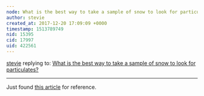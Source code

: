 ```yaml
---
node: What is the best way to take a sample of snow to look for particulates? 
author: stevie
created_at: 2017-12-20 17:09:09 +0000
timestamp: 1513789749
nid: 15395
cid: 17997
uid: 422561
---
```




[stevie](../profile/stevie) replying to: [What is the best way to take a sample of snow to look for particulates? ](../notes/stevie/12-19-2017/what-s-the-best-way-to-take-a-sample-of-snow-to-look-for-particulates)

----
Just found [this article](https://www.fs.fed.us/rm/pubs_exp_for/glees/exp_for_glees_1994_clow.pdf)  for reference. 